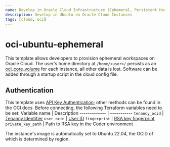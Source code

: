 ```yaml
---
name: Develop in Oracle Cloud Infrastructure (Ephemeral, Persistent Home)
description: Develop in Ubuntu on Oracle Cloud Instances
tags: [cloud, oci]
---
```


# oci-ubuntu-ephemeral
This template allows developers to provision ephemeral workspaces on Oracle Cloud. The user's home directory at `/home/<user>/`  persists as an [oci_core_volume](https://registry.terraform.io/providers/oracle/oci/latest/docs/resources/core_volume.html) for each instance, all other data is lost. Software can be added through a startup script in the cloud config file. 

## Authentication
This template uses [API Key Authentication](https://docs.oracle.com/en-us/iaas/Content/API/SDKDocs/terraformproviderconfiguration.htm#APIKeyAuth); other methods can be found in the OCI docs. Before connecting, the following Terraform variables need to be set:
Variable name | Description
------------- | -----------
`tenancy_ocid` | [Tenancy Identifier](https://docs.oracle.com/en-us/iaas/Content/API/Concepts/apisigningkey.htm#five)
`user_ocid` |  [User ID](https://docs.oracle.com/en-us/iaas/Content/API/Concepts/apisigningkey.htm#five)
`fingerprint` | [RSA key fingerprint](https://docs.oracle.com/en-us/iaas/developer-tutorials/tutorials/tf-provider/01-summary.htm#ariaid-title3)
`private_key_path` | Path to RSA key in the Coder environment

The instance's image is automatically set to Ubuntu 22.04, the OCID of which is determined by region. 
